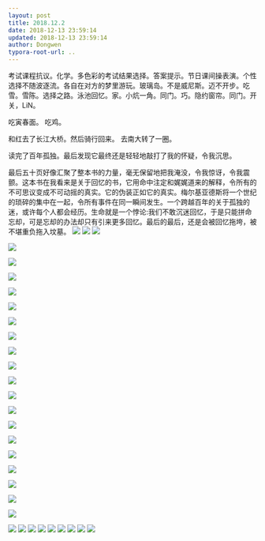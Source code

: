 ```yaml
---
layout: post
title: 2018.12.2
date: 2018-12-13 23:59:14
updated: 2018-12-13 23:59:14
author: Dongwen
typora-root-url: ..
---
```




考试课程抗议。化学。多色彩的考试结果选择。答案提示。节日课间操表演。个性选择不随波逐流。各自在对方的梦里游玩。玻璃岛。不是威尼斯。迈不开步。吃雪。雪陈。选择之路。泳池回忆。家。小炕一角。同门。巧。隐约窗帘。同门。开关，LiN。

吃寅春面。
吃鸡。

和红去了长江大桥。然后骑行回来。
去南大转了一圈。

读完了百年孤独。最后发现它最终还是轻轻地敲打了我的怀疑，令我沉思。

最后五十页好像汇聚了整本书的力量，毫无保留地把我淹没，令我惊讶，令我震颤。这本书在我看来是关于回忆的书，它用命中注定和娓娓道来的解释，令所有的不可思议变成不可动摇的真实。它的伪装正如它的真实。梅尔基亚德斯将一个世纪的琐碎的集中在一起，令所有事件在同一瞬间发生。一个跨越百年的关于孤独的迷，或许每个人都会经历。生命就是一个悖论:我们不敢沉迷回忆，于是只能拼命忘却，可是忘却的办法却只有引来更多回忆。最后的最后，还是会被回忆拖垮，被不堪重负拖入坟墓。            ![](/img/in-post/x56512451.jpg)
![](/img/in-post/x56512462.jpg)
![](/img/in-post/x56512445.jpg)

![](/img/in-post/x56512445.jpg)

![](/img/in-post/x56512445.jpg)

![](/img/in-post/x56512445.jpg)

![](/img/in-post/x56512445.jpg)

![](/img/in-post/x56512445.jpg)

![](/img/in-post/x56512445.jpg)

![](/img/in-post/x56512445.jpg)

![](/img/in-post/x56512445.jpg)

![](/img/in-post/x56512445.jpg)

![](/img/in-post/x56512445.jpg)

![](/img/in-post/x56512445.jpg)

![](/img/in-post/x56512445.jpg)

![](/img/in-post/x56512445.jpg)

![](/img/in-post/x56512445.jpg)

![](/img/in-post/x56512445.jpg)

![](/img/in-post/x56512445.jpg)

![](/img/in-post/x56512445.jpg)

![](/img/in-post/x56512445.jpg)

![](/img/in-post/x56512445.jpg)

![](/img/in-post/x56512466.jpg)
![](/img/in-post/x56512458.jpg)
![](/img/in-post/x56512444.jpg)
![](/img/in-post/x56512459.jpg)
![](/img/in-post/x56512447.jpg)
![](/img/in-post/x56512473.jpg)
![](/img/in-post/x56512475.jpg)
![](/img/in-post/x56512474.jpg)
![](/img/in-post/x56512471.jpg)
